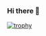 ### Hi there 👋
[![trophy](https://github-profile-trophy.vercel.app/?username=takahirokobayashi-42)](https://github.com/ryo-ma/github-profile-trophy)

<!--
**takahirokobayashi-42/takahirokobayashi-42** is a ✨ _special_ ✨ repository because its `README.md` (this file) appears on your GitHub profile.

Here are some ideas to get you started:

- 🔭 I’m currently working on ...
- 🌱 I’m currently learning ...
- 👯 I’m looking to collaborate on ...
- 🤔 I’m looking for help with ...
- 💬 Ask me about ...
- 📫 How to reach me: ...
- 😄 Pronouns: ...
- ⚡ Fun fact: ...
-->
